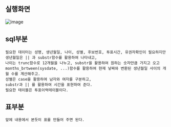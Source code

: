 실행화면
-
![image](https://github.com/user-attachments/assets/98fc7234-cf8b-4b23-af7e-379eac10cb8f)

## sql부분

    필요한 데이터는 성명, 생년월일, 나이, 성별, 후보번호, 투표시간, 유권자확인이 필요하지만 
    생년월일은 || 과 substr함수를 활용하여 나타내고, 
    나이는 trunc함수로 12개월을 나누고, substr을 활용하여 원하는 숫자만큼 가지고 오고 
    months_brtween(sysdate, ...)함수를 활용하여 현재 낳짜와 변환된 생년월일 사이의 개월 수를 계산해주고.
    성별은 case을 활용하여 남자와 여자를 구분하고, 
    substr과 || 를 활용하여 시간을 표현하여 준다.
    필요한 테이블은 투표이력테이블이다.

    

## 표부분

    앞에 내용에서 본듯이 표를 만들어 주면 된다.
    
